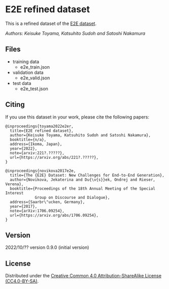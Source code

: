 # E2E refined dataset
This is a refined dataset of the [E2E dataset](https://github.com/tuetschek/e2e-dataset/releases/download/v1.0.0/e2e-dataset.zip).

_Authors: Keisuke Toyama, Katsuhito Sudoh and Satoshi Nakamura_

## Files
- training data
  - e2e_train.json
- validation data
  - e2e_valid.json
- test data
  - e2e_test.json

## Citing
If you use this dataset in your work, please cite the following papers:
```
@inproceedings{toyama2022e2er,
  title={E2E refined dataset},
  author={Keisuke Toyama, Katsuhito Sudoh and Satoshi Nakamura},
  booktitle={n/a},
  address={Ikoma, Japan},
  year={2022},
  note={arxiv:221?.?????},
  url={https://arxiv.org/abs/221?.?????},
}

@inproceedings{novikova2017e2e,
  title={The {E2E} Dataset: New Challenges for End-to-End Generation},
  author={Novikova, Jekaterina and Du{\v{s}}ek, Ondrej and Rieser, Verena},
  booktitle={Proceedings of the 18th Annual Meeting of the Special Interest 
             Group on Discourse and Dialogue},
  address={Saarbr\"ucken, Germany},
  year={2017},
  note={arXiv:1706.09254},
  url={https://arxiv.org/abs/1706.09254},
}
```

## Version
2022/10/??   version 0.9.0 (initial version)

## License
Distributed under the [Creative Common 4.0 Attribution-ShareAlike License (CC4.0-BY-SA)](https://creativecommons.org/licenses/by-sa/4.0/).
